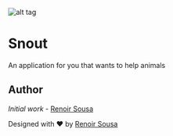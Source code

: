 
![alt tag]('app/assets/images/snoutapp.jpg')

# Snout
An application for you that wants to help animals

## Author
 *Initial work* - [Renoir Sousa](https://github.com/renoirsousa) 

Designed with ♥ by [Renoir Sousa](https://github.com/renoirsousa)
